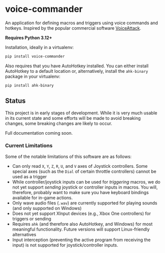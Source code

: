 # voice-commander

An application for defining macros and triggers using voice commands and hotkeys. Inspired by the popular commercial
software [VoiceAttack](https://www.voiceattack.com/).

**Requires Python 3.12+**

Installation, ideally in a virtualenv:

```bash
pip install voice-commander
```

Also requires that you have AutoHotkey installed. You can either install AutoHotkey to a default location or, alternatively, install the `ahk-binary` package in your virtualenv:

```bash
pip install ahk-binary
```


## Status

This project is in early stages of development. While it is very much usable in its current state and some efforts will
be made to avoid breaking changes, some breaking changes are likely to occur.

Full documentation coming soon.

### Current Limitations

Some of the notable limitations of this software are as follows:

- Can only read `X`, `Y`, `Z`, `R`, `U`, and `V` axes of Joystick controllers. Some special axes (such as the `Dial` of certain throttle controllers) cannot be used as a trigger
- While controller/joystick inputs can be used for _triggering_ macros, we do not yet support _sending_ joystick or controller inputs in macros. You will, therefore, probably want to make sure you have keyboard bindings available for in-game actions.
- Only wave audio files (`.wav`) are currently supported for playing sounds (and only supported on Windows)
- Does not yet support XInput devices (e.g., Xbox One controllers) for triggers or sending
- Requires `ahk` (and therefore also AutoHotkey, and Windows) for most meaningful functionality. Future versions will support Linux-friendly alternatives
- Input interception (preventing the active program from receiving the input) is not supported for joystick/controller inputs.
